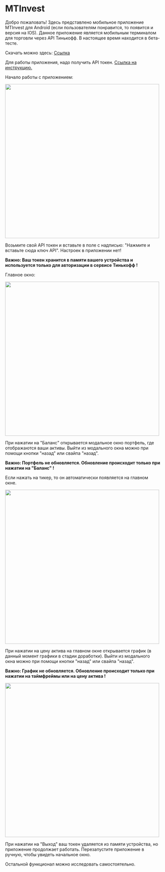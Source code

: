 # MTInvest

Добро пожаловать! Здесь представлено мобильное приложение MTInvest для Android (если пользователям понравится, то появится и версия на IOS). Данное приложение является мобильным терминалом для торговли через API Тинькофф. В настоящее время находится в бета-тесте.

Скачать можно здесь: [Ссылка](https://github.com/birdik/MTI/releases)

Для работы приложения, надо получить API токен. [Ссылка на инструкцию.](https://tinkoffcreditsystems.github.io/invest-openapi/auth/#_2)

Начало работы с приложением:

<img src="https://user-images.githubusercontent.com/81379528/136568150-c04ebd08-a63f-4e70-b2fc-89cadaaa8e11.jpg" width="500">

Возьмите свой API токен и вставьте в поле с надписью: "Нажмите и вставьте сюда ключ API". Настроек в приложении нет!

**Важно: Ваш токен хранится в памяти вашего устройства и используется только для авторизации в сервисе Тинькофф !**


Главное окно: 

<img src="https://user-images.githubusercontent.com/81379528/136569811-825af678-2d0a-40f9-ab5d-a375d0d3b2f5.jpg" width="500">

При нажатии на "Баланс" открывается модальное окно портфель, где отображаются ваши активы. Выйти из модального окна можно при помощи кнопки "назад" или свайпа "назад".

**Важно: Портфель не обновляется. Обновление происходит только при нажатии на "Баланс" !**

Если нажать на тикер, то он автоматически появляется на главном окне.

<img src="https://user-images.githubusercontent.com/81379528/136570615-739c5f83-1bed-4cd3-8f9d-f7d65d79eca3.jpg" width="500">

При нажатии на цену актива на главном окне открывается график (в данный момент графики в стадии доработки). Выйти из модального окна можно при помощи кнопки "назад" или свайпа "назад".


**Важно: График не обновляется. Обновление происходит только при нажатии на таймфреймы или на цену актива !**

<img src="https://user-images.githubusercontent.com/81379528/136572305-b54b39ce-5d0c-43be-b1bf-21e089728476.jpg" width="500">

При нажатии на "Выход" ваш токен удаляется из памяти устройства, но приложение продолжает работать. Перезапустите приложение в ручную, чтобы увидеть начальное окно.

Остальной функционал можно исследовать самостоятельно.


